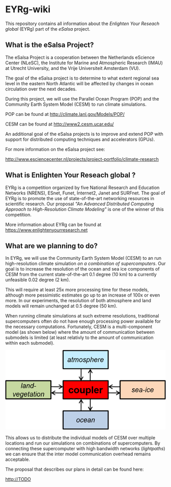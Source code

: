 EYRg-wiki
=========

This repository contains all information about the 
_Enlighten Your Reseach global_ (EYRg) part of the _eSalsa_ project.

What is the eSalsa Project?
---------------------------

The eSalsa Project is a cooperation between the Netherlands eScience 
Center (NLeSC), the Institute for Marine and Atmospheric Research (IMAU) 
at Utrecht University, and the Vrije Universiteit Amsterdam (VU). 

The goal of the eSalsa project is to determine to what extent regional sea 
level in the eastern North Atlantic will be affected by changes in ocean 
circulation over the next decades.

During this project, we will use the Parallel Ocean Program (POP) and the 
Community Earth System Model (CESM) to run climate simulations.

POP can be found at <http://climate.lanl.gov/Models/POP/>

CESM can be found at <http://www2.cesm.ucar.edu/>

An additional goal of the eSalsa projects is to improve and extend POP with 
support for distributed computing techniques and accelerators (GPUs).

For more information on the eSalsa project see:
 
<http://www.esciencecenter.nl/projects/project-portfolio/climate-research>


What is Enlighten Your Reseach global ?
---------------------------------------

EYRg is a competition organized by five National Research and Education Networks (NRENS), 
ESnet, Funet, Internet2, Janet and SURFnet. The goal of EYRg is to promote the use of 
state-of-the-art networking resources in scientific research. Our proposal 
_"An Advanced Distributed Computing Approach to High-Resolution Climate Modeling"_ is one 
of the winner of this competition.

More information about EYRg can be found at <https://www.enlightenyourresearch.net>


What are we planning to do?
---------------------------

In EYRg, we will use the Community Earth System Model (CESM) to an run 
high-resolution climate simulation _on a combination of supercomputers_.
Our goal is to increase the resolution of the ocean and sea ice components 
of CESM from the current state-of-the-art 0.1 degree (10 km) to a currently 
unfeasible 0.02 degree (2 km). 

This will require at least 25x more processing time for these models, 
although more pessimistic estimates go up to an increase of 100x or 
even more. In our experiments, the resolution of both atmosphere and 
land models will remain unchanged at 0.5 degree (50 km).

When running climate simulations at such extreme resolutions, 
traditional supercomputers often do not have enough processing power 
available for the necessary computations. Fortunately, CESM is a 
multi-component model (as shown below) where the amount of communication
between submodels is limited (at least relativly to the amount of 
communication within each submodel). 

![cesm](images/cesm.png "CESM submodels")

This allows us to distribute the individual models of CESM over multiple 
locations and run our simulations on combinations of supercomputers. 
By connecting these supercomputer with high bandwidth networks (_lightpaths_)
we can ensure that the inter model communication overhead remains acceptable.

The proposal that describes our plans in detail can be found here:

<http://TODO>






